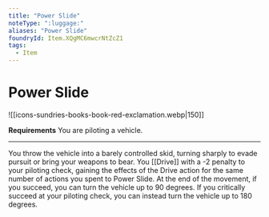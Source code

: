 ```yaml
---
title: "Power Slide"
noteType: ":luggage:"
aliases: "Power Slide"
foundryId: Item.XQgMC6mwcrNtZcZ1
tags:
  - Item
---
```


# Power Slide
![[icons-sundries-books-book-red-exclamation.webp|150]]

**Requirements** You are piloting a vehicle.

* * *

You throw the vehicle into a barely controlled skid, turning sharply to evade pursuit or bring your weapons to bear. You [[Drive]] with a -2 penalty to your piloting check, gaining the effects of the Drive action for the same number of actions you spent to Power Slide. At the end of the movement, if you succeed, you can turn the vehicle up to 90 degrees. If you critically succeed at your piloting check, you can instead turn the vehicle up to 180 degrees.
